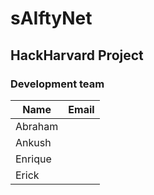 # sAIftyNet

## HackHarvard Project

### Development team
| Name | Email |
| ---- | ----- |
| Abraham | |
| Ankush | |
| Enrique | |
| Erick | |